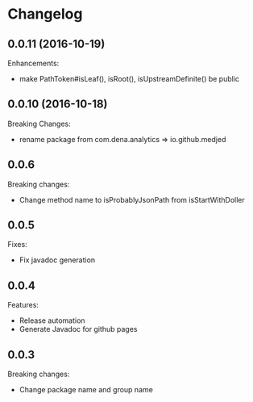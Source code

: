 # Changelog

## 0.0.11 (2016-10-19)

Enhancements:

* make PathToken#isLeaf(), isRoot(), isUpstreamDefinite() be public

## 0.0.10 (2016-10-18)

Breaking Changes:

* rename package from com.dena.analytics => io.github.medjed

## 0.0.6

Breaking changes:

* Change method name to isProbablyJsonPath from isStartWithDoller

## 0.0.5

Fixes:

* Fix javadoc generation

## 0.0.4

Features:

* Release automation
* Generate Javadoc for github pages

## 0.0.3

Breaking changes:

* Change package name and group name
